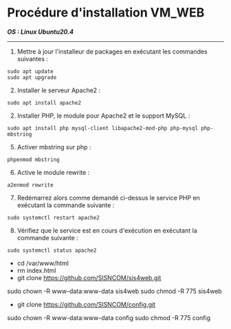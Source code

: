 # Procédure d'installation VM_WEB

***OS : Linux Ubuntu20.4***    

---

1) Mettre à jour l'installeur de packages en exécutant les commandes suivantes :   
   
   
```
sudo apt update
sudo apt upgrade
```

2) Installer le serveur Apache2 :   
   
   
```
sudo apt install apache2
```

2) Installer PHP, le module pour Apache2 et le support MySQL :   
   
   
```
sudo apt install php mysql-client libapache2-mod-php php-mysql php-mbstring
```


5) Activer mbstring sur php : 

```
phpenmod mbstring
```

6) Active le module rewrite : 

```
a2enmod rewrite
```

7) Redémarrez alors comme demandé ci-dessus le service PHP en exécutant la commande suivante :
    

```
sudo systemctl restart apache2
```

8) Vérifiez que le service est en cours d'exécution en exécutant la commande suivante :
   

```
sudo systemctl status apache2
```



- cd /var/www/html
- rm index.html
- git clone https://github.com/SISNCOM/sis4web.git


sudo chown -R www-data:www-data sis4web
sudo chmod -R 775 sis4web


- git clone https://github.com/SISNCOM/config.git

sudo chown -R www-data:www-data config
sudo chmod -R 775 config

